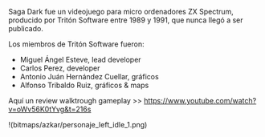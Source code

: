 Saga Dark fue un videojuego para micro ordenadores ZX Spectrum, producido por Tritón Software entre 1989 y 1991, que nunca llegó a ser publicado.

Los miembros de Tritón Software fueron:

- Miguel Ángel Esteve, lead developer
- Carlos Perez, developer
- Antonio Juán Hernández Cuellar, gráficos
- Alfonso Tribaldo Ruiz, gráficos & maps

Aquí un review walktrough gameplay >> https://www.youtube.com/watch?v=oWv56K0tYvg&t=216s

!(bitmaps/azkar/personaje_left_idle_1.png)
